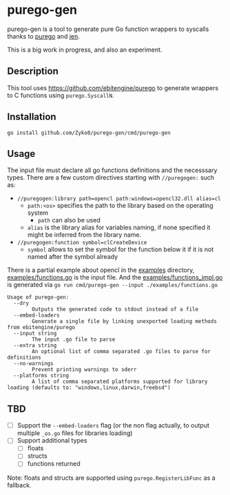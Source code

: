 # purego-gen

purego-gen is a tool to generate pure Go function wrappers to syscalls thanks to [purego](https://github.com/ebitengine/purego) and [jen](https://github.com/dave/jennifer).

This is a big work in progress, and also an experiment.

## Description

This tool uses https://github.com/ebitengine/purego to generate wrappers to C functions using `purego.SyscallN`.

## Installation

`go install github.com/Zyko0/purego-gen/cmd/purego-gen`

## Usage

The input file must declare all go functions definitions and the necesssary types.
There are a few custom directives starting with `//puregogen:` such as:
- `//puregogen:library path=opencl path:windows=opencl32.dll alias=cl`
  - `path:<os>` specifies the path to the library based on the operating system
    - `path` can also be used
  - `alias` is the library alias for variables naming, if none specified it might be inferred from the library name.
- `//puregogen:function symbol=clCreateDevice`
  - `symbol` allows to set the symbol for the function below it if it is not named after the symbol already

There is a partial example about opencl in the [examples](./examples) directory, [examples/functions.go](./examples/functions.go) is the input file.
And the [examples/functions_impl.go](./examples/functions_impl.go) is generated via `go run cmd/purego-gen --input ./examples/functions.go`

```
Usage of purego-gen:
  --dry
        Outputs the generated code to stdout instead of a file
  --embed-loaders
        Generate a single file by linking unexported loading methods from ebitengine/purego
  --input string
        The input .go file to parse
  --extra string
        An optional list of comma separated .go files to parse for definitions
  --no-warnings
        Prevent printing warnings to sderr
  --platforms string
        A list of comma separated platforms supported for library loading (defaults to: "windows,linux,darwin,freebsd")
```

## TBD
- [ ] Support the `--embed-loaders` flag (or the non flag actually, to output multiple `_os.go` files for libraries loading)
- [ ] Support additional types
  - [ ] floats
  - [ ] structs
  - [ ] functions returned

Note: floats and structs are supported using `purego.RegisterLibFunc` as a fallback.